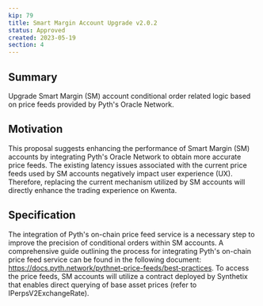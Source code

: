 ```yaml
---
kip: 79
title: Smart Margin Account Upgrade v2.0.2
status: Approved
created: 2023-05-19
section: 4
---
```


## Summary

Upgrade Smart Margin (SM) account conditional order related logic based on price feeds provided by Pyth's Oracle Network.

## Motivation

This proposal suggests enhancing the performance of Smart Margin (SM) accounts by integrating Pyth's Oracle Network to obtain more accurate price feeds. The existing latency issues associated with the current price feeds used by SM accounts negatively impact user experience (UX). Therefore, replacing the current mechanism utilized by SM accounts will directly enhance the trading experience on Kwenta.

## Specification

The integration of Pyth's on-chain price feed service is a necessary step to improve the precision of conditional orders within SM accounts. A comprehensive guide outlining the process for integrating Pyth's on-chain price feed service can be found in the following document: https://docs.pyth.network/pythnet-price-feeds/best-practices. To access the price feeds, SM accounts will utilize a contract deployed by Synthetix that enables direct querying of base asset prices (refer to IPerpsV2ExchangeRate).

